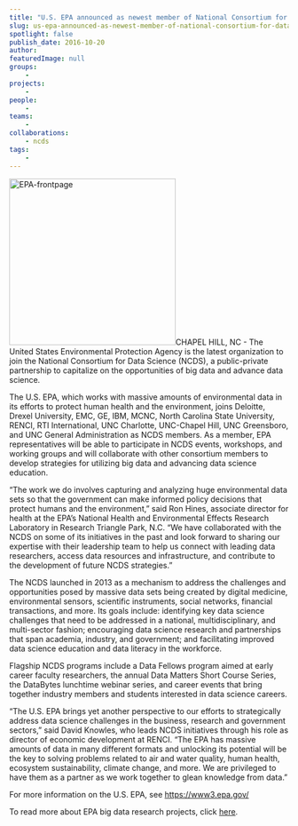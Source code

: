```yaml
---
title: "U.S. EPA announced as newest member of National Consortium for Data Science"
slug: us-epa-announced-as-newest-member-of-national-consortium-for-data-science
spotlight: false
publish_date: 2016-10-20
author: 
featuredImage: null
groups:
    - 
projects:
    - 
people:
    - 
teams: 
    - 
collaborations:
    - ncds
tags:
    - 
---
```


<a href="http://renci.org/wp-content/uploads/2016/10/EPA-frontpage.png"><img class="alignright size-medium wp-image-15716" src="http://renci.org/wp-content/uploads/2016/10/EPA-frontpage-300x300.png" alt="EPA-frontpage" width="300" height="300" /></a>CHAPEL HILL, NC - The United States Environmental Protection Agency is the latest organization to join the National Consortium for Data Science (NCDS), a public-private partnership to capitalize on the opportunities of big data and advance data science.

The U.S. EPA, which works with massive amounts of environmental data in its efforts to protect human health and the environment, joins Deloitte, Drexel University, EMC, GE, IBM, MCNC, North Carolina State University, RENCI, RTI International, UNC Charlotte, UNC-Chapel Hill, UNC Greensboro, and UNC General Administration as NCDS members. As a member, EPA representatives will be able to participate in NCDS events, workshops, and working groups and will collaborate with other consortium members to develop strategies for utilizing big data and advancing data science education.  <!--more-->

“The work we do involves capturing and analyzing huge environmental data sets so that the government can make informed policy decisions that protect humans and the environment,” said Ron Hines, associate director for health at the EPA’s National Health and Environmental Effects Research Laboratory in Research Triangle Park, N.C. “We have collaborated with the NCDS on some of its initiatives in the past and look forward to sharing our expertise with their leadership team to help us connect with leading data researchers, access data resources and infrastructure, and contribute to the development of future NCDS strategies.”

The NCDS launched in 2013 as a mechanism to address the challenges and opportunities posed by massive data sets being created by digital medicine, environmental sensors, scientific instruments, social networks, financial transactions, and more. Its goals include: identifying key data science challenges that need to be addressed in a national, multidisciplinary, and multi-sector fashion; encouraging data science research and partnerships that span academia, industry, and government; and facilitating improved data science education and data literacy in the workforce.

Flagship NCDS programs include a Data Fellows program aimed at early career faculty researchers, the annual Data Matters Short Course Series, the DataBytes lunchtime webinar series, and career events that bring together industry members and students interested in data science careers.

“The U.S. EPA brings yet another perspective to our efforts to strategically address data science challenges in the business, research and government sectors,” said David Knowles, who leads NCDS initiatives through his role as director of economic development at RENCI. “The EPA has massive amounts of data in many different formats and unlocking its potential will be the key to solving problems related to air and water quality, human health, ecosystem sustainability, climate change, and more. We are privileged to have them as a partner as we work together to glean knowledge from data.”

For more information on the U.S. EPA, see <a href="https://www3.epa.gov/">https://www3.epa.gov/</a>

To read more about EPA big data research projects, click <a href="https://blog.epa.gov/blog/2016/10/filling-the-gaps-in-environmental-science-with-big-data/">here</a>.
